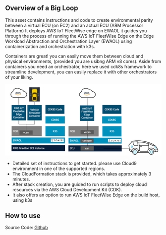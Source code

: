 ## Overview of a Big Loop

This asset contains instructions and code to create environmental parity between a virtual ECU (on EC2) and an actual ECU (ARM Processor Platform) It deploys AWS IoT FleetWise edge on EWAOL it guides you through the process of running the AWS IoT FleetWise Edge on the Edge Workload Abstraction and Orchestration Layer (EWAOL) using containerization and orchestration with k3s. 

Containers are great! you can easily move them between cloud and physical environments, (provided you are usibng ARM v8 cores). 
Aside from containers you need an orchestrator, here we used cdk8s framework to streamline development, you can easily replace it with other orchestrators of your liking. 

![EC2 to ECU](../../../resources/images/ecu2ec2.png)

- Detailed set of instructions to get started. please use Cloud9 environment in one of the supported regions.
- The CloudFormation stack is provided, which takes approximately 3 minutes.
- After stack creation, you are guided to run scripts to deploy cloud resources via the AWS Cloud Development Kit (CDK).
- It also offers an option to run AWS IoT FleetWise Edge on the build host, using k3s 
  
## How to use
Source Code: [Github](https://github.com/aws-samples/demo-soafee-aws-iotfleetwise)
